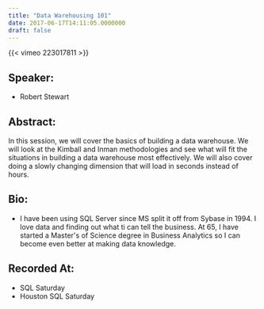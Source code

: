 ```yaml
---
title: "Data Warehousing 101"
date: 2017-06-17T14:11:05.0000000
draft: false
---
```


{{< vimeo 223017811 >}}

## Speaker:

 - Robert Stewart

## Abstract:

<p>In this session, we will cover the basics of building a data warehouse. We will look at the Kimball and Inman methodologies and see what will fit the situations in building a data warehouse most effectively. We will also cover doing a slowly changing dimension that will load in seconds instead of hours.</p>

## Bio:

 - <p>I have been using SQL Server since MS split it off from Sybase in 1994. I love data and finding out what ti can tell the business. At 65, I have started a Master's of Science degree in Business Analytics so I can become even better at making data knowledge.</p>

## Recorded At:

 - SQL Saturday
 - Houston SQL Saturday

